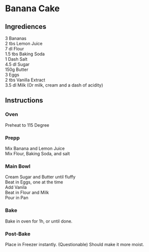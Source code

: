 # Banana Cake

## Ingrediences
3 Bananas \
2 tbs Lemon Juice\
7 dl Flour\
1.5 tbs Baking Soda\
1 Dash Salt\
4.5 dl Sugar\
150g Butter\
3 Eggs\
2 tbs Vanilla Extract\
3.5 dl Milk (Or milk, cream and a dash of acidity)


## Instructions
### Oven 
Preheat to 115 Degree
### Prepp
Mix Banana and Lemon Juice\
Mix Flour, Baking Soda, and salt
### Main Bowl
Cream Sugar and Butter until fluffy\
Beat in Eggs, one at the time\
Add Vanila\
Beat in Flour and Milk\
Pour in Pan
### Bake
Bake in oven for 1h, or until done.
### Post-Bake
Place in Freezer instantly. (Questionable) Should make it more moist.
